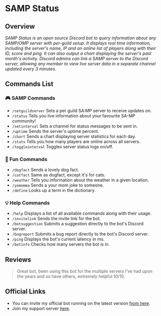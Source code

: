 # SAMP Status
## Overview
*SAMP Status is an open source Discord bot to query information about any SAMP/OMP server with per-guild setup. It displays real time information, including the server's name, IP and an online list of players along with their ID, score and ping. It can also output a chart displaying the server's past month's activity. Discord admins can link a SAMP server to the Discord server, allowing any member to view live server data in a separate channel updated every 3 minutes.*
## Commands List
### 🎮 SAMP Commands
- `/setguildserver` Sets a per guild SA:MP server to receive updates on.
- `/status` Tells you live information about your favourite SA-MP community!
- `/setinterval` Sets a channel for status messages to be sent in.
- `/uptime` Sends the server's uptime percent.
- `/chart` Sends a chart displaying server statistics for each day.
- `/stats` Tells you how many players are online across all servers.
- `/toggleinterval` Toggles server status logs on/off.
### 🎈 Fun Commands
- `/dogfact` Sends a lovely dog fact.
- `/catfact` Same as dogfact, except it's for cats.
- `/weather` Tells you information about the weather in a given location.
- `/yomomma` Sends a your mom joke to someone.
- `/define` Looks up a term in the dictionary.
### 💡 Help Commands
- `/help` Displays a list of all available commands along with their usage.
- `/invitelink` Sends the invite link for the bot.
- `/botsuggestion` Submits a suggestion directly to the bot's Discord server.
- `/bugreport` Submits a bug report directly to the bot's Discord server.
- `/ping` Displays the bot's current latency in ms.
- `/botinfo` Checks how many servers the bot is in.
## Reviews
> Great bot, been using this bot for the multiple servers I’ve had upon the years and so have others, extremely helpful 10/10.
## Official Links
- You can invite my official bot running on the latest version [from here](https://discord.com/api/oauth2/authorize?client_id=786612528951197726&permissions=0&scope=bot%20applications.commands).
- Join my support server [here](https://discord.gg/yYNZQD274Z).